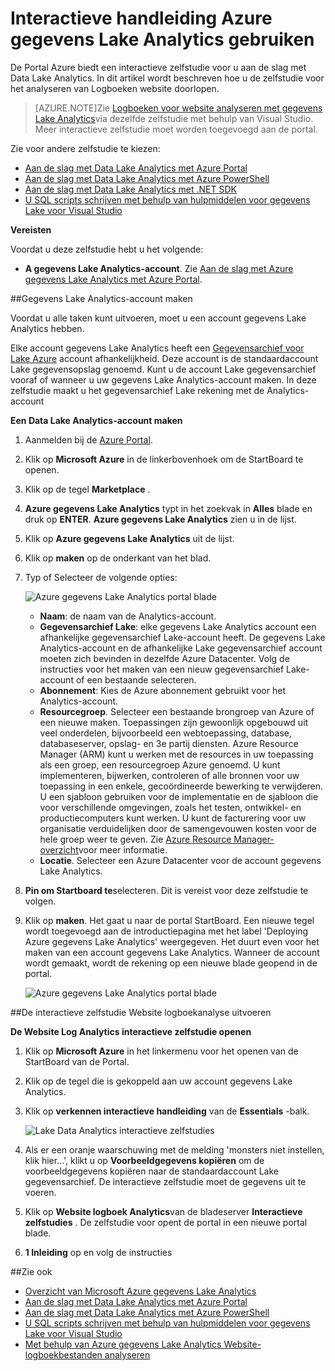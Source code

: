 <properties 
   pageTitle="Informatie over gegevens Lake Analytics en U-SQL de Azure Portal interactieve zelfstudies met | Azure" 
   description="Snel starten met een leren gegevens Lake Analytics en U SQL. " 
   services="data-lake-analytics" 
   documentationCenter="" 
   authors="edmacauley" 
   manager="jhubbard" 
   editor="cgronlun"/>
 
<tags
   ms.service="data-lake-analytics"
   ms.devlang="na"
   ms.topic="get-started-article"
   ms.tgt_pltfrm="na"
   ms.workload="big-data" 
   ms.date="05/16/2016"
   ms.author="edmaca"/>


# <a name="use-azure-data-lake-analytics-interactive-tutorials"></a>Interactieve handleiding Azure gegevens Lake Analytics gebruiken

De Portal Azure biedt een interactieve zelfstudie voor u aan de slag met Data Lake Analytics. In dit artikel wordt beschreven hoe u de zelfstudie voor het analyseren van Logboeken website doorlopen.


>[AZURE.NOTE]Zie [Logboeken voor website analyseren met gegevens Lake Analytics](data-lake-analytics-analyze-weblogs.md)via dezelfde zelfstudie met behulp van Visual Studio.
>Meer interactieve zelfstudie moet worden toegevoegd aan de portal.


Zie voor andere zelfstudie te kiezen:

- [Aan de slag met Data Lake Analytics met Azure Portal](data-lake-analytics-get-started-portal.md)
- [Aan de slag met Data Lake Analytics met Azure PowerShell](data-lake-analytics-get-started-powershell.md)
- [Aan de slag met Data Lake Analytics met .NET SDK](data-lake-analytics-get-started-net-sdk.md)
- [U SQL scripts schrijven met behulp van hulpmiddelen voor gegevens Lake voor Visual Studio](data-lake-analytics-data-lake-tools-get-started.md) 

**Vereisten**

Voordat u deze zelfstudie hebt u het volgende:

- **A gegevens Lake Analytics-account**.  Zie [Aan de slag met Azure gegevens Lake Analytics met Azure Portal](data-lake-analytics-get-started-portal.md).

##<a name="create-data-lake-analytics-account"></a>Gegevens Lake Analytics-account maken 

Voordat u alle taken kunt uitvoeren, moet u een account gegevens Lake Analytics hebben.

Elke account gegevens Lake Analytics heeft een [Gegevensarchief voor Lake Azure](../data-lake-store/data-lake-store-overview.md) account afhankelijkheid.  Deze account is de standaardaccount Lake gegevensopslag genoemd.  Kunt u de account Lake gegevensarchief vooraf of wanneer u uw gegevens Lake Analytics-account maken. In deze zelfstudie maakt u het gegevensarchief Lake rekening met de Analytics-account

**Een Data Lake Analytics-account maken**

1. Aanmelden bij de [Azure Portal](https://portal.azure.com/signin/index/?Microsoft_Azure_Kona=true&Microsoft_Azure_DataLake=true&hubsExtension_ItemHideKey=AzureDataLake_BigStorage%2cAzureKona_BigCompute).
2. Klik op **Microsoft Azure** in de linkerbovenhoek om de StartBoard te openen.
3. Klik op de tegel **Marketplace** .  
3. **Azure gegevens Lake Analytics** typt in het zoekvak in **Alles** blade en druk op **ENTER**. **Azure gegevens Lake Analytics** zien u in de lijst.
4. Klik op **Azure gegevens Lake Analytics** uit de lijst.
5. Klik op **maken** op de onderkant van het blad.
6. Typ of Selecteer de volgende opties:

    ![Azure gegevens Lake Analytics portal blade](./media/data-lake-analytics-get-started-portal/data-lake-analytics-portal-create-adla.png)

    - **Naam**: de naam van de Analytics-account.
    - **Gegevensarchief Lake**: elke gegevens Lake Analytics account een afhankelijke gegevensarchief Lake-account heeft. De gegevens Lake Analytics-account en de afhankelijke Lake gegevensarchief account moeten zich bevinden in dezelfde Azure Datacenter. Volg de instructies voor het maken van een nieuw gegevensarchief Lake-account of een bestaande selecteren.
    - **Abonnement**: Kies de Azure abonnement gebruikt voor het Analytics-account.
    - **Resourcegroep**. Selecteer een bestaande brongroep van Azure of een nieuwe maken. Toepassingen zijn gewoonlijk opgebouwd uit veel onderdelen, bijvoorbeeld een webtoepassing, database, databaseserver, opslag- en 3e partij diensten. Azure Resource Manager (ARM) kunt u werken met de resources in uw toepassing als een groep, een resourcegroep Azure genoemd. U kunt implementeren, bijwerken, controleren of alle bronnen voor uw toepassing in een enkele, gecoördineerde bewerking te verwijderen. U een sjabloon gebruiken voor de implementatie en de sjabloon die voor verschillende omgevingen, zoals het testen, ontwikkel- en productiecomputers kunt werken. U kunt de facturering voor uw organisatie verduidelijken door de samengevouwen kosten voor de hele groep weer te geven. Zie [Azure Resource Manager-overzicht](azure-resource-manager/resource-group-overview.md)voor meer informatie. 
    - **Locatie**. Selecteer een Azure Datacenter voor de account gegevens Lake Analytics. 
7. **Pin om Startboard te**selecteren. Dit is vereist voor deze zelfstudie te volgen.
8. Klik op **maken**. Het gaat u naar de portal StartBoard. Een nieuwe tegel wordt toegevoegd aan de introductiepagina met het label 'Deploying Azure gegevens Lake Analytics' weergegeven. Het duurt even voor het maken van een account gegevens Lake Analytics. Wanneer de account wordt gemaakt, wordt de rekening op een nieuwe blade geopend in de portal.

    ![Azure gegevens Lake Analytics portal blade](./media/data-lake-analytics-get-started-portal/data-lake-analytics-portal-blade.png)

##<a name="run-website-log-analysis-interactive-tutorial"></a>De interactieve zelfstudie Website logboekanalyse uitvoeren

**De Website Log Analytics interactieve zelfstudie openen**

1. Klik op **Microsoft Azure** in het linkermenu voor het openen van de StartBoard van de Portal.
2. Klik op de tegel die is gekoppeld aan uw account gegevens Lake Analytics.
3. Klik op **verkennen interactieve handleiding** van de **Essentials** -balk.

    ![Lake Data Analytics interactieve zelfstudies](./media/data-lake-analytics-use-interactive-tutorials/data-lake-analytics-explore-interactive-tutorials.png)

4. Als er een oranje waarschuwing met de melding 'monsters niet instellen, klik hier...', klikt u op **Voorbeeldgegevens kopiëren** om de voorbeeldgegevens kopiëren naar de standaardaccount Lake gegevensarchief. De interactieve zelfstudie moet de gegevens uit te voeren.
5. Klik op **Website logboek Analytics**van de bladeserver **Interactieve zelfstudies** . De zelfstudie voor opent de portal in een nieuwe portal blade.
5. **1 Inleiding** op en volg de instructies

##<a name="see-also"></a>Zie ook

- [Overzicht van Microsoft Azure gegevens Lake Analytics](data-lake-analytics-overview.md)
- [Aan de slag met Data Lake Analytics met Azure Portal](data-lake-analytics-get-started-portal.md)
- [Aan de slag met Data Lake Analytics met Azure PowerShell](data-lake-analytics-get-started-powershell.md)
- [U SQL scripts schrijven met behulp van hulpmiddelen voor gegevens Lake voor Visual Studio](data-lake-analytics-data-lake-tools-get-started.md)
- [Met behulp van Azure gegevens Lake Analytics Website-logboekbestanden analyseren](data-lake-analytics-analyze-weblogs.md)
